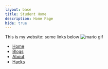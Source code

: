 ```yaml
---
layout: base
title: Student Home 
description: Home Page
hide: true
---
```


This is my website: some links below
<img src="https://media.tenor.com/xKJ0blGgIlQAAAAM/dance-happy.gif" alt="mario gif">
<ul>
<li><a href = "zachpeltz.github.io/zach_2025/">Home</a></li>
  <li><a href="https://zachpeltz.github.io/zach_2025/blogs/">Blogs</a></li>
  <li><a href="https://zachpeltz.github.io/zach_2025/about/">About</a></li>
  <li><a href="https://zachpeltz.github.io/zach_2025/devops/hacks">Hacks</a></li>